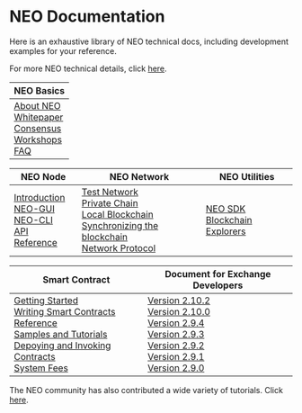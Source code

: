 # NEO Documentation

Here is an exhaustive library of NEO technical docs, including development examples for your reference.

For more NEO technical details, click [here](https://docs.neo.org/developerguide/en/index.html).

| NEO Basics                                                   |
| ------------------------------------------------------------ |
| [About NEO](basic/about.md)<br />[Whitepaper](whitepaper.md)<br />[Consensus](basic/consensus/whitepaper.md)<br />[Workshops](workshop/README.md)<br />[FAQ](faq.md) |

| NEO Node                                                     | NEO Network                                                  | NEO Utilities                                                |
| ------------------------------------------------------------ | ------------------------------------------------------------ | ------------------------------------------------------------ |
| [Introduction](node/introduction.md)<br />[NEO-GUI](node/gui/install.md)<br />[NEO-CLI](node/cli/cli.md)<br />[API Reference](node/cli/apigen.md) | [Test Network](network/testnet.md)<br />[Private Chain](network/private-chain/private-chain.md)<br />[Local Blockchain](network/local-chain.md)<br />[Synchronizing the blockchain](network/syncblocks.md)<br />[Network Protocol](network/network-protocol.md) | [NEO SDK](utility/sdk/introduction.md)<br />[Blockchain Explorers](utility/explorers.md) |

| Smart Contract                                               | Document for Exchange Developers                             |
| ------------------------------------------------------------ | ------------------------------------------------------------ |
| [Getting Started](sc/gettingstarted/introduction.md)<br />[Writing Smart Contracts](sc/write/basics.md)<br />[Reference](sc/reference/api.md)<br />[Samples and Tutorials](sc/tutorial/HelloWorld.md)<br />[Depoying and Invoking Contracts](sc/deploy-invoke.md)<br />[System Fees](sc/systemfees.md) | [Version 2.10.2](exchange/2.10.2/deploynode.md)<br />[Version 2.10.0](exchange/v2.10.0.md)<br />[Version 2.9.4](exchange/v2.9.4.md)<br />[Version 2.9.3](exchange/v2.9.3.md)<br />[Version 2.9.2](exchange/v2.9.2.md)<br />[Version 2.9.1](exchange/v2.9.1.md)<br />[Version 2.9.0](exchange/v2.9.0.md)<br /> |


The NEO community has also contributed a wide variety of tutorials. Click [here](../communitydoc.md).<link rel="stylesheet" href="../styles/index.css">
